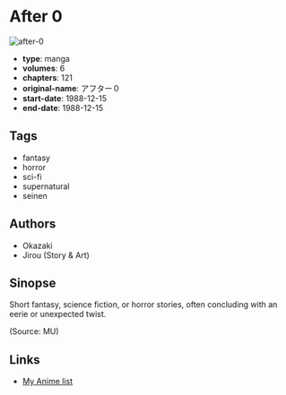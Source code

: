 # After 0

![after-0](https://cdn.myanimelist.net/images/manga/3/183601.jpg)

-   **type**: manga
-   **volumes**: 6
-   **chapters**: 121
-   **original-name**: アフター０
-   **start-date**: 1988-12-15
-   **end-date**: 1988-12-15

## Tags

-   fantasy
-   horror
-   sci-fi
-   supernatural
-   seinen

## Authors

-   Okazaki
-   Jirou (Story & Art)

## Sinopse

Short fantasy, science fiction, or horror stories, often concluding with an eerie or unexpected twist.

(Source: MU)

## Links

-   [My Anime list](https://myanimelist.net/manga/101363/After_0)
